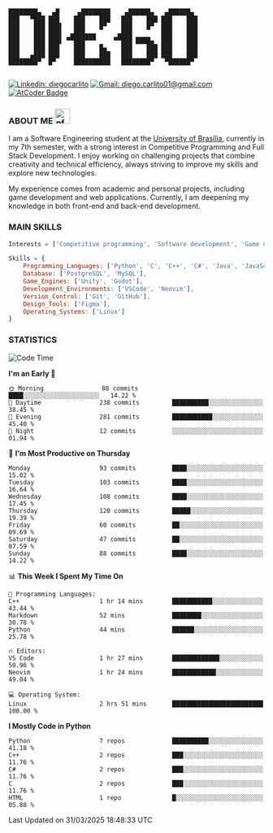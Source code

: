 ```


████████▄   ▄█     ▄████████    ▄██████▄   ▄██████▄  
███   ▀███ ███    ███    ███   ███    ███ ███    ███ 
███    ███ ███▌   ███    █▀    ███    █▀  ███    ███ 
███    ███ ███▌  ▄███▄▄▄      ▄███        ███    ███ 
███    ███ ███▌ ▀▀███▀▀▀     ▀▀███ ████▄  ███    ███ 
███    ███ ███    ███    █▄    ███    ███ ███    ███ 
███   ▄███ ███    ███    ███   ███    ███ ███    ███ 
████████▀  █▀     ██████████   ████████▀   ▀██████▀  
                                                                                                                                                                                                                                       

```
[![Linkedin: diegocarlito](https://img.shields.io/badge/-diegocarlito-blue?style=flat-square&logo=Linkedin&logoColor=white&link=https://www.linkedin.com/in/diegocarlito/)](https://www.linkedin.com/in/diegocarlito/)
[![Gmail: diego.carlito01@gmail.com](https://img.shields.io/badge/-diego.carlito01@gmail.com-c14438?style=flat-square&logo=Gmail&logoColor=white&link=mailto:diego.carlito01@gmail.com)](mailto:diego.carlito01@gmail.com)
[![AtCoder Badge](https://cp-logo.vercel.app/atcoder/DiegoCarlito)](https://atcoder.jp/users/DiegoCarlito)

### ABOUT ME <a><img height="30" width="30" alt="pfp" src="https://raw.githubusercontent.com/quintenvandamme/quintenvandamme/main/badges/src/mona-loading/mona-loading-dark.gif" />

I am a Software Engineering student at the [University of Brasília](https://international.unb.br/), currently in my 7th semester, with a strong interest in Competitive Programming and Full Stack Development. I enjoy working on challenging projects that combine creativity and technical efficiency, always striving to improve my skills and explore new technologies.  

My experience comes from academic and personal projects, including game development and web applications. Currently, I am deepening my knowledge in both front-end and back-end development.

### MAIN SKILLS

```javascript
Interests = ['Competitive programming', 'Software development', 'Game development', 'Artificial intelligence']

Skills = {
    Programming_Languages: ['Python', 'C', 'C++', 'C#', 'Java', 'JavaScript', 'HTML', 'CSS'],
    Database: ['PostgreSQL', 'MySQL'],
    Game_Engines: ['Unity', 'Godot'],
    Development_Environments: ['VSCode', 'Neovim'],
    Version_Control: ['Git', 'GitHub'],
    Design_Tools: ['Figma'],
    Operating_Systems: ['Linux']
}
```

### STATISTICS

<!--START_SECTION:waka-->
![Code Time](http://img.shields.io/badge/Code%20Time-81%20hrs%2058%20mins-blue)

**I'm an Early 🐤** 

```text
🌞 Morning                88 commits          ████░░░░░░░░░░░░░░░░░░░░░   14.22 % 
🌆 Daytime                238 commits         ██████████░░░░░░░░░░░░░░░   38.45 % 
🌃 Evening                281 commits         ███████████░░░░░░░░░░░░░░   45.40 % 
🌙 Night                  12 commits          ░░░░░░░░░░░░░░░░░░░░░░░░░   01.94 % 
```
📅 **I'm Most Productive on Thursday** 

```text
Monday                   93 commits          ████░░░░░░░░░░░░░░░░░░░░░   15.02 % 
Tuesday                  103 commits         ████░░░░░░░░░░░░░░░░░░░░░   16.64 % 
Wednesday                108 commits         ████░░░░░░░░░░░░░░░░░░░░░   17.45 % 
Thursday                 120 commits         █████░░░░░░░░░░░░░░░░░░░░   19.39 % 
Friday                   60 commits          ██░░░░░░░░░░░░░░░░░░░░░░░   09.69 % 
Saturday                 47 commits          ██░░░░░░░░░░░░░░░░░░░░░░░   07.59 % 
Sunday                   88 commits          ████░░░░░░░░░░░░░░░░░░░░░   14.22 % 
```


📊 **This Week I Spent My Time On** 

```text
💬 Programming Languages: 
C++                      1 hr 14 mins        ███████████░░░░░░░░░░░░░░   43.44 % 
Markdown                 52 mins             ████████░░░░░░░░░░░░░░░░░   30.78 % 
Python                   44 mins             ██████░░░░░░░░░░░░░░░░░░░   25.78 % 

🔥 Editors: 
VS Code                  1 hr 27 mins        █████████████░░░░░░░░░░░░   50.96 % 
Neovim                   1 hr 24 mins        ████████████░░░░░░░░░░░░░   49.04 % 

💻 Operating System: 
Linux                    2 hrs 51 mins       █████████████████████████   100.00 % 
```

**I Mostly Code in Python** 

```text
Python                   7 repos             ██████████░░░░░░░░░░░░░░░   41.18 % 
C++                      2 repos             ███░░░░░░░░░░░░░░░░░░░░░░   11.76 % 
C#                       2 repos             ███░░░░░░░░░░░░░░░░░░░░░░   11.76 % 
C                        2 repos             ███░░░░░░░░░░░░░░░░░░░░░░   11.76 % 
HTML                     1 repo              █░░░░░░░░░░░░░░░░░░░░░░░░   05.88 % 
```




 Last Updated on 31/03/2025 18:48:33 UTC
<!--END_SECTION:waka-->
